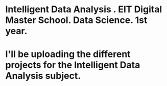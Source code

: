# Intelligent Data Analysis . EIT Digital Master School. Data Science. 1st year.

# I'll be uploading the different projects for the Intelligent Data Analysis subject. 
